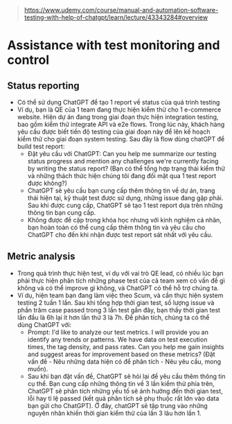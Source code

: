 > https://www.udemy.com/course/manual-and-automation-software-testing-with-help-of-chatgpt/learn/lecture/43343284#overview

# Assistance with test monitoring and control

## Status reporting 
- Có thể sử dụng ChatGPT để tạo 1 report về status của quá trình testing
- Ví dụ, bạn là QE của 1 team đang thực hiện kiểm thử cho 1 e-commerce website. Hiện dự án đang trong giai đoạn thực hiện integration testing, bao gồm kiểm thử integrate API và e2e flows. Trong lúc này, khách hàng yêu cầu được biết tiến độ testing của giai đoạn này để lên kế hoạch kiểm thử cho giai đoạn system testing. Sau đây là flow dùng chatGPT để build test report: 
    - Đặt yêu cầu với ChatGPT: Can you help me summarize our testing status progress and mention any challenges we're currently facing by writing the status report? (Bạn có thể tổng hợp trạng thái kiểm thử và những thách thức hiện chúng tôi đang đối mặt qua 1 test report được không?)
    - ChatGPT sẽ yêu cầu bạn cung cấp thêm thông tin về dự án, trang thái hiện tại, kỹ thuật test được sử dụng, những issue đang gặp phải. Sau khi được cung cấp, ChatGPT sẽ tạo 1 test report dựa trên những thông tin bạn cung cấp.
    - Không được đề cập trong khóa học nhưng với kinh nghiệm cá nhân, bạn hoàn toàn có thể cung cấp thêm thông tin và yêu cầu cho ChatGPT cho đến khi nhận được test report sát nhất với yêu cầu. 

## Metric analysis
- Trong quá trình thực hiện test, ví dụ với vai trò QE lead, có nhiều lúc bạn phải thực hiện phân tích những phase test của cả team xem có vấn đề gì không và có thể improve gì không, và ChatGPT có thể hỗ trợ chúng ta. 
- Ví dụ, hiện team bạn đang làm việc theo Scum, và cần thực hiện system testing 2 tuần 1 lần. Sau khi tổng hợp thời gian test, số lượng issue và phần trăm case passed trong 3 lần test gần đây, bạn thấy thời gian test lần đầu là 6h lại ít hơn lần thứ 3 là 7h. Để phân tích, chúng ta có thể dùng ChatGPT với: 
    - Prompt: I'd like to analyze our test metrics. I will provide you an identify any trends or patterns. We have data on test execution times, the tag density, and pass rates. Can you help me gain insights and suggest areas for improvement based on these metrics? (Đặt vấn đề - Nêu những data hiện có để phân tích - Nêu yêu cầu, mong muốn).
    - Sau khi bạn đặt vấn đề, ChatGPT sẽ hỏi lại để yêu cầu thêm thông tin cụ thể. Bạn cung cấp những thông tin về 3 lần kiểm thử phía trên, ChatGPT sẽ phân tích những yếu tố sẽ ảnh hưởng đến thời gian test, lỗi hay tỉ lệ passed (kết quả phân tích sẽ phụ thuộc rất lớn vào data bạn gửi cho ChatGPT). Ở đây, chatGPT sẽ tập trung vào những nguyên nhân khiến thời gian kiểm thử của lần 3 lâu hơn lần 1. 